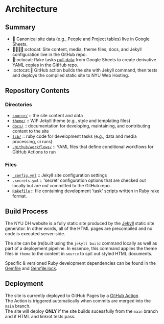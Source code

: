 # Architecture

## Summary
- 💾 Canonical site data (e.g., People and Project tables) live in Google Sheets.
- 📝🌄🎨📓:octocat: Site content, media, theme files, docs, and Jekyll configuration live in the GitHub repo.
- 💾:octocat: Rake tasks [pull data](guides/pull-data-from-google-sheets.md) from Google Sheets to create derivative YAML copies in the GitHub repo.
- :octocat:🎉 GitHub action builds the site with Jekyll command, then tests and deploys the compiled static site to NYU Web Hosting.

## Repository Contents

### Directories
- [`source/`](../source) :: the site content and data
- [`theme/`](../theme)  :: WiP Jekyll theme (e.g., style and templating files)
- [`docs/`](../docs) :: documentation for developing, maintaining, and contributing content to the site
- [`lib/`](../lib) :: ruby code for development tasks (e.g., data and media processing, ci runs)
- [`.github/workflows/`](../.github/workflows) :: YAML files that define conditional workflows for GitHub Actions to run

### Files
- [`_config.yml`](../_config.yml) :: Jekyll site configuration settings
- `.secrets.yml` :: 'secret' configuration options that are checked out locally but are *not* committed to the GitHub repo.
- [`Rakefile`](../Rakefile) :: file containing development 'task' scripts written in Ruby rake format.


## Build Process
The NYU DH website is a fully static site produced by the [Jekyll](https://jekyllrb.com/) static site generator. In other words, all of the HTML pages are precompiled and no code is executed server-side.

The site can be (re)built using the `jekyll build` command locally as well as part of a deployment pipeline. In essence, this command applies the theme files in `theme` to the content in `source` to spit out styled HTML documents.

Specific & versioned Ruby development dependencies can be found in the [Gemfile](../Gemfile) and [Gemfile.lock](../Gemfile.lock).

## Deployment

The site is currently deployed to GitHub Pages by a [GitHub Action](https://github.com/nyu-dh/nyu-dh.github.io/actions/workflows/prod-deploy.yml).  
The Action is triggered automatically when commits are merged into the `main` branch.  
The site will deploy **ONLY** if the site builds sucessfully from the `main` branch and if HTML and linkrot tests pass.
